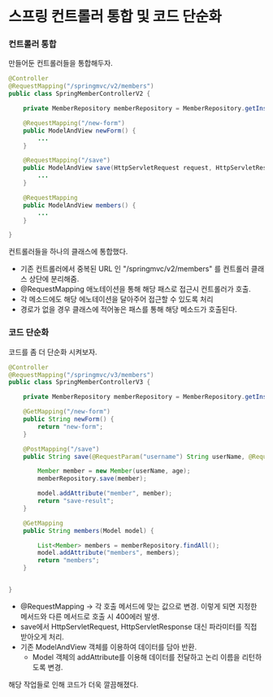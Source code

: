 # 스프링 컨트롤러 통합 및 코드 단순화

### 컨트롤러 통합
만들어둔 컨트롤러들을 통합해두자.

```java
@Controller
@RequestMapping("/springmvc/v2/members")
public class SpringMemberControllerV2 {

    private MemberRepository memberRepository = MemberRepository.getInstance();

    @RequestMapping("/new-form")
    public ModelAndView newForm() {
        ...
    }

    @RequestMapping("/save")
    public ModelAndView save(HttpServletRequest request, HttpServletResponse response) {
        ...
    }

    @RequestMapping
    public ModelAndView members() {
        ...
    }

}

```
컨트롤러들을 하나의 클래스에 통합했다.
* 기존 컨트롤러에서 중복된 URL 인 "/springmvc/v2/members" 를 컨트롤러 클래스 상단에 분리해줌.
* @RequestMapping 애노테이션을 통해 해당 패스로 접근시 컨트롤러가 호출.
* 각 메소드에도 해당 에노테이션을 달아주어 접근할 수 있도록 처리
* 경로가 없을 경우 클래스에 적어놓은 패스를 통해 해당 메소드가 호출된다.

### 코드 단순화
코드를 좀 더 단순화 시켜보자.
```java
@Controller
@RequestMapping("/springmvc/v3/members")
public class SpringMemberControllerV3 {

    private MemberRepository memberRepository = MemberRepository.getInstance();

    @GetMapping("/new-form")
    public String newForm() {
        return "new-form";
    }

    @PostMapping("/save")
    public String save(@RequestParam("username") String userName, @RequestParam("age") int age, Model model) {

        Member member = new Member(userName, age);
        memberRepository.save(member);

        model.addAttribute("member", member);
        return "save-result";
    }

    @GetMapping
    public String members(Model model) {

        List<Member> members = memberRepository.findAll();
        model.addAttribute("members", members);
        return "members";
    }


}
```
* @RequestMapping -> 각 호출 메서드에 맞는 값으로 변경. 이렇게 되면 지정한 메서드와 다른 메서드로 호출 시 400에러 발생.
* save에서 HttpServletRequest, HttpServletResponse 대신 파라미터를 직접 받아오게 처리.
* 기존 ModelAndView 객체를 이용하여 데이터를 담아 반환.
  * Model 객체의 addAttribute를 이용해 데이터를 전달하고 논리 이름을 리턴하도록 변경.

해당 작업들로 인해 코드가 더욱 깔끔해졌다.